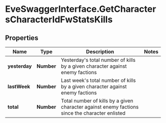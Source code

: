 # EveSwaggerInterface.GetCharactersCharacterIdFwStatsKills

## Properties
Name | Type | Description | Notes
------------ | ------------- | ------------- | -------------
**yesterday** | **Number** | Yesterday&#39;s total number of kills by a given character against enemy factions | 
**lastWeek** | **Number** | Last week&#39;s total number of kills by a given character against enemy factions | 
**total** | **Number** | Total number of kills by a given character against enemy factions since the character enlisted | 


